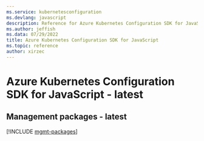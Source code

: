 ```yaml
---
ms.service: kubernetesconfiguration
ms.devlang: javascript
description: Reference for Azure Kubernetes Configuration SDK for JavaScript
ms.author: jeffish
ms.data: 07/29/2022
title: Azure Kubernetes Configuration SDK for JavaScript
ms.topic: reference
author: xirzec
---
```

# Azure Kubernetes Configuration SDK for JavaScript - latest

## Management packages - latest
[!INCLUDE [mgmt-packages](kubernetes-configuration-mgmt-index.md)]